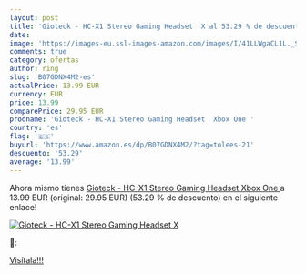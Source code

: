```yaml
---
layout: post
title: 'Gioteck - HC-X1 Stereo Gaming Headset  X al 53.29 % de descuento'
date: 
image: 'https://images-eu.ssl-images-amazon.com/images/I/41LLWgaCL1L._SL200_.jpg'
comments: true
category: ofertas
author: ring
slug: 'B07GDNX4M2-es'
actualPrice: 13.99 EUR
currency: EUR
price: 13.99
comparePrice: 29.95 EUR
prodname: 'Gioteck - HC-X1 Stereo Gaming Headset  Xbox One '
country: 'es'
flag: '🇪🇸'
buyurl: 'https://www.amazon.es/dp/B07GDNX4M2/?tag=tolees-21'
descuento: '53.29'
average: '13.99'
---
```


Ahora mismo tienes [Gioteck - HC-X1 Stereo Gaming Headset  Xbox One ](https://www.amazon.es/dp/B07GDNX4M2/?tag=tolees-21) a 13.99 EUR (original: 29.95 EUR) (53.29 %  de descuento) en el siguiente enlace!

[![Gioteck - HC-X1 Stereo Gaming Headset  X](https://images-eu.ssl-images-amazon.com/images/I/41LLWgaCL1L._SL200_.jpg)](https://www.amazon.es/dp/B07GDNX4M2/?tag=tolees-21)

🔎:


[Visítala!!!](https://www.amazon.es/dp/B07GDNX4M2/?tag=tolees-21)
